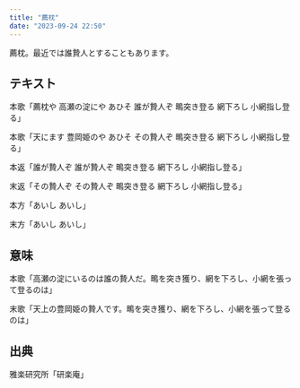 ```yaml
---
title: "薦枕"
date: "2023-09-24 22:50"
---
```


薦枕。最近では誰贄人とすることもあります。

## テキスト

本歌「薦枕や 高瀬の淀にや あひそ 誰が贄人ぞ 鴫突き登る 網下ろし 小網指し登る」

本歌「天にます 豊岡姫のや あひそ その贄人ぞ 鴫突き登る 網下ろし 小網指し登る」

本返「誰が贄人ぞ 誰が贄人ぞ 鴫突き登る 網下ろし 小網指し登る」

末返「その贄人ぞ その贄人ぞ 鴫突き登る 網下ろし 小網指し登る」

本方「あいし あいし」

末方「あいし あいし」

## 意味

本歌「高瀬の淀にいるのは誰の贄人だ。鴫を突き獲り、網を下ろし、小網を張って登るのは」

末歌「天上の豊岡姫の贄人です。鴫を突き獲り、網を下ろし、小網を張って登るのは」

## 出典

雅楽研究所「研楽庵」
